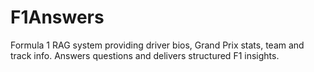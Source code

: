 # F1Answers
Formula 1 RAG system providing driver bios, Grand Prix stats, team and track info. Answers questions and delivers structured F1 insights.
